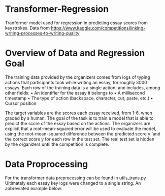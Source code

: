 # Transformer-Regression

Tranformer model used for regression in predicting essay scores from keystrokes.
Data from https://www.kaggle.com/competitions/linking-writing-processes-to-writing-quality 

# Overview of Data and Regression Goal

The training data provided by the organizers comes from logs of typing actions that participants took while writing an essay, for roughly 3000 essays. Each row of the training data is a single action, and includes, among other fields:
• An identifier for the essay it belongs to
• A millisecond timestamp
• The type of action (backspace, character, cut, paste, etc.) 
• Cursor position

The target variables are the scores each essay received, from 1-6, when graded by a human. The goal of the task is to train a model that is able to predict the score of the essay based on the actions. The organizers are explicit that a root-mean-squared error will be used to evaluate the model, using the root-mean-squared difference between the predicted score y ̃ and the correct score y for each row in the test set. The real test set is hidden by the organizers until the competition is complete.

# Data Proprocessing
For the transformer data preprocessing can be found in utils_trans.py
Ultimately each essay key logs were changed to a single string. An abbreviated example below:


